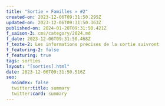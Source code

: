 ```yaml
---
title: "Sortie « Familles » #2"
created-on: 2023-12-06T09:31:50.295Z
updated-on: 2023-12-06T09:31:50.363Z
published-on: 2024-01-28T09:31:50.421Z
f_saison-3: cms/category/2024.md
f_date: 2023-12-06T09:31:50.468Z
f_texte-2: Les informations précises de la sortie suivront
f_featuring-2: false
f_featuring: true
tags: sorties
layout: "[sorties].html"
date: 2023-12-06T09:31:50.516Z
seo:
  noindex: false
  twitter:title: summary
  twitter:card: summary
---
```

